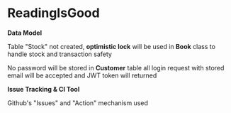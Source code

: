 # ReadingIsGood

**Data Model**

Table "Stock" not created, **optimistic lock** will be used in **Book** class to handle stock and transaction safety

No password will be stored in **Customer** table all login request with stored email will be accepted and JWT token will returned

**Issue Tracking & CI Tool**

Github's "Issues" and "Action" mechanism used
